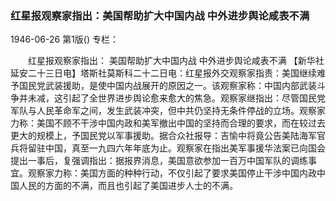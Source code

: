 ### 红星报观察家指出：美国帮助扩大中国内战  中外进步舆论咸表不满

1946-06-26
第1版()
专栏：

　　红星报观察家指出：
    美国帮助扩大中国内战  中外进步舆论咸表不满
    【新华社延安二十三日电】塔斯社莫斯科二十二日电：红星报外交观察家指责：美国继续难予国民党武装援助，是使中国内战展开的原因之一。该观察家称：中国内部武装斗争并未减，这引起了全世界进步舆论愈来愈大的焦急。观察家继指出：尽管国民党军队与人民革命军之间，发生武装冲突，但中共仍坚持无条件停战的立场。观察家力称：美国不顾不干涉中国内政和美军撤出中国的坚持而合理的要求，而在较过去更大的规模上，予国民党以军事援助。据合众社报导：吉愉中将竟公告美陆海军官兵将留驻中国，真至一九四六年年底为止。观察家在指出美军事援华法案已向国会提出一事后，复强调指出：据报界消息，美国意欲参加一百万中国军队的调练事宜。观察家力称：美国方面的种种行动，不仅引起了要求美国停止干涉中国内政中国人民的方面的不满，而且也引起了美国进步人士的不满。
